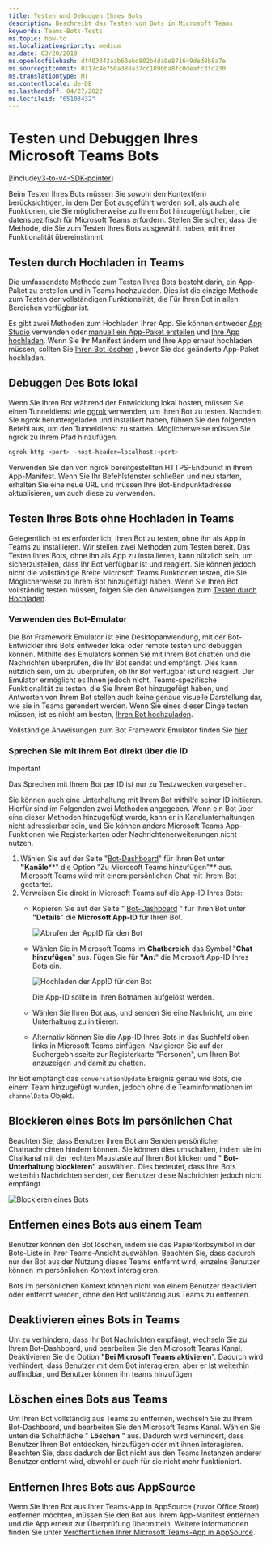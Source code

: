 ```yaml
---
title: Testen und Debuggen Ihres Bots
description: Beschreibt das Testen von Bots in Microsoft Teams
keywords: Teams-Bots-Tests
ms.topic: how-to
ms.localizationpriority: medium
ms.date: 03/20/2019
ms.openlocfilehash: df403343aab60ebd802b4da0e871649ded8b8a7e
ms.sourcegitcommit: 0117c4e750a388a37cc189bba8fc0deafc3fd230
ms.translationtype: MT
ms.contentlocale: de-DE
ms.lasthandoff: 04/27/2022
ms.locfileid: "65103432"
---
```

# <a name="test-and-debug-your-microsoft-teams-bot"></a>Testen und Debuggen Ihres Microsoft Teams Bots

[!include[v3-to-v4-SDK-pointer](~/includes/v3-to-v4-pointer-bots.md)]

Beim Testen Ihres Bots müssen Sie sowohl den Kontext(en) berücksichtigen, in dem Der Bot ausgeführt werden soll, als auch alle Funktionen, die Sie möglicherweise zu Ihrem Bot hinzugefügt haben, die datenspezifisch für Microsoft Teams erfordern. Stellen Sie sicher, dass die Methode, die Sie zum Testen Ihres Bots ausgewählt haben, mit ihrer Funktionalität übereinstimmt.

## <a name="test-by-uploading-to-teams"></a>Testen durch Hochladen in Teams

Die umfassendste Methode zum Testen Ihres Bots besteht darin, ein App-Paket zu erstellen und in Teams hochzuladen. Dies ist die einzige Methode zum Testen der vollständigen Funktionalität, die Für Ihren Bot in allen Bereichen verfügbar ist.

Es gibt zwei Methoden zum Hochladen Ihrer App. Sie können entweder [App Studio](~/concepts/build-and-test/app-studio-overview.md) verwenden oder [manuell ein App-Paket erstellen](~/concepts/build-and-test/apps-package.md) und [Ihre App hochladen](~/concepts/deploy-and-publish/apps-upload.md). Wenn Sie Ihr Manifest ändern und Ihre App erneut hochladen müssen, sollten Sie [Ihren Bot löschen](#deleting-a-bot-from-teams) , bevor Sie das geänderte App-Paket hochladen.

## <a name="debug-your-bot-locally"></a>Debuggen Des Bots lokal

Wenn Sie Ihren Bot während der Entwicklung lokal hosten, müssen Sie einen Tunneldienst wie [ngrok](https://ngrok.com/) verwenden, um Ihren Bot zu testen. Nachdem Sie ngrok heruntergeladen und installiert haben, führen Sie den folgenden Befehl aus, um den Tunneldienst zu starten. Möglicherweise müssen Sie ngrok zu Ihrem Pfad hinzufügen.

```bash
ngrok http <port> -host-header=localhost:<port>
```

Verwenden Sie den von ngrok bereitgestellten HTTPS-Endpunkt in Ihrem App-Manifest. Wenn Sie Ihr Befehlsfenster schließen und neu starten, erhalten Sie eine neue URL und müssen Ihre Bot-Endpunktadresse aktualisieren, um auch diese zu verwenden.

## <a name="testing-your-bot-without-uploading-to-teams"></a>Testen Ihres Bots ohne Hochladen in Teams

Gelegentlich ist es erforderlich, Ihren Bot zu testen, ohne ihn als App in Teams zu installieren. Wir stellen zwei Methoden zum Testen bereit. Das Testen Ihres Bots, ohne ihn als App zu installieren, kann nützlich sein, um sicherzustellen, dass Ihr Bot verfügbar ist und reagiert. Sie können jedoch nicht die vollständige Breite Microsoft Teams Funktionen testen, die Sie Möglicherweise zu Ihrem Bot hinzugefügt haben. Wenn Sie Ihren Bot vollständig testen müssen, folgen Sie den Anweisungen zum [Testen durch Hochladen](#test-by-uploading-to-teams).

### <a name="use-the-bot-emulator"></a>Verwenden des Bot-Emulator

Die Bot Framework Emulator ist eine Desktopanwendung, mit der Bot-Entwickler ihre Bots entweder lokal oder remote testen und debuggen können. Mithilfe des Emulators können Sie mit Ihrem Bot chatten und die Nachrichten überprüfen, die Ihr Bot sendet und empfängt. Dies kann nützlich sein, um zu überprüfen, ob Ihr Bot verfügbar ist und reagiert. Der Emulator ermöglicht es Ihnen jedoch nicht, Teams-spezifische Funktionalität zu testen, die Sie Ihrem Bot hinzugefügt haben, und Antworten von Ihrem Bot stellen auch keine genaue visuelle Darstellung dar, wie sie in Teams gerendert werden. Wenn Sie eines dieser Dinge testen müssen, ist es nicht am besten, [Ihren Bot hochzuladen](#test-by-uploading-to-teams).

Vollständige Anweisungen zum Bot Framework Emulator finden Sie [hier](/azure/bot-service/bot-service-debug-emulator?view=azure-bot-service-4.0&preserve-view=true).

### <a name="talk-to-your-bot-directly-by-id"></a>Sprechen Sie mit Ihrem Bot direkt über die ID

>[!Important]
>Das Sprechen mit Ihrem Bot per ID ist nur zu Testzwecken vorgesehen.

Sie können auch eine Unterhaltung mit Ihrem Bot mithilfe seiner ID initiieren. Hierfür sind im Folgenden zwei Methoden angegeben. Wenn ein Bot über eine dieser Methoden hinzugefügt wurde, kann er in Kanalunterhaltungen nicht adressierbar sein, und Sie können andere Microsoft Teams App-Funktionen wie Registerkarten oder Nachrichtenerweiterungen nicht nutzen.

1. Wählen Sie auf der Seite "[Bot-Dashboard](https://dev.botframework.com/bots)" für Ihren Bot unter **"Kanäle****" die Option "Zu Microsoft Teams hinzufügen"** aus. Microsoft Teams wird mit einem persönlichen Chat mit Ihrem Bot gestartet.
2. Verweisen Sie direkt in Microsoft Teams auf die App-ID Ihres Bots:
   * Kopieren Sie auf der Seite " [Bot-Dashboard](https://dev.botframework.com/bots) " für Ihren Bot unter **"Details**" die **Microsoft App-ID** für Ihren Bot.
  
     ![Abrufen der AppID für den Bot](~/assets/images/bots_appid_botframework.png)
  
   * Wählen Sie in Microsoft Teams im **Chatbereich** das Symbol "**Chat hinzufügen**" aus. Fügen Sie für **"An:**" die Microsoft App-ID Ihres Bots ein.
  
     ![Hochladen der AppID für den Bot](~/assets/images/bots_uploading.png)

     Die App-ID sollte in Ihren Botnamen aufgelöst werden.

   * Wählen Sie Ihren Bot aus, und senden Sie eine Nachricht, um eine Unterhaltung zu initiieren.
   * Alternativ können Sie die App-ID Ihres Bots in das Suchfeld oben links in Microsoft Teams einfügen. Navigieren Sie auf der Suchergebnisseite zur Registerkarte "Personen", um Ihren Bot anzuzeigen und damit zu chatten.

Ihr Bot empfängt das `conversationUpdate` Ereignis genau wie Bots, die einem Team hinzugefügt wurden, jedoch ohne die Teaminformationen im `channelData` Objekt.

## <a name="blocking-a-bot-in-personal-chat"></a>Blockieren eines Bots im persönlichen Chat

Beachten Sie, dass Benutzer ihren Bot am Senden persönlicher Chatnachrichten hindern können. Sie können dies umschalten, indem sie im Chatkanal mit der rechten Maustaste auf Ihren Bot klicken und " **Bot-Unterhaltung blockieren"** auswählen. Dies bedeutet, dass Ihre Bots weiterhin Nachrichten senden, der Benutzer diese Nachrichten jedoch nicht empfängt.

![Blockieren eines Bots](~/assets/images/bots/botdisable.png)

## <a name="removing-a-bot-from-a-team"></a>Entfernen eines Bots aus einem Team

Benutzer können den Bot löschen, indem sie das Papierkorbsymbol in der Bots-Liste in ihrer Teams-Ansicht auswählen. Beachten Sie, dass dadurch nur der Bot aus der Nutzung dieses Teams entfernt wird, einzelne Benutzer können im persönlichen Kontext interagieren.

Bots im persönlichen Kontext können nicht von einem Benutzer deaktiviert oder entfernt werden, ohne den Bot vollständig aus Teams zu entfernen.

## <a name="disabling-a-bot-in-teams"></a>Deaktivieren eines Bots in Teams

Um zu verhindern, dass Ihr Bot Nachrichten empfängt, wechseln Sie zu Ihrem Bot-Dashboard, und bearbeiten Sie den Microsoft Teams Kanal. Deaktivieren Sie die Option **"Bei Microsoft Teams aktivieren**". Dadurch wird verhindert, dass Benutzer mit dem Bot interagieren, aber er ist weiterhin auffindbar, und Benutzer können ihn teams hinzufügen.

## <a name="deleting-a-bot-from-teams"></a>Löschen eines Bots aus Teams

Um Ihren Bot vollständig aus Teams zu entfernen, wechseln Sie zu Ihrem Bot-Dashboard, und bearbeiten Sie den Microsoft Teams Kanal. Wählen Sie unten die Schaltfläche " **Löschen** " aus. Dadurch wird verhindert, dass Benutzer Ihren Bot entdecken, hinzufügen oder mit ihnen interagieren. Beachten Sie, dass dadurch der Bot nicht aus den Teams Instanzen anderer Benutzer entfernt wird, obwohl er auch für sie nicht mehr funktioniert.

## <a name="removing-your-bot-from-appsource"></a>Entfernen Ihres Bots aus AppSource

Wenn Sie Ihren Bot aus Ihrer Teams-App in AppSource (zuvor Office Store) entfernen möchten, müssen Sie den Bot aus Ihrem App-Manifest entfernen und die App erneut zur Überprüfung übermitteln. Weitere Informationen finden Sie unter [Veröffentlichen Ihrer Microsoft Teams-App in AppSource](~/concepts/deploy-and-publish/apps-publish.md).
